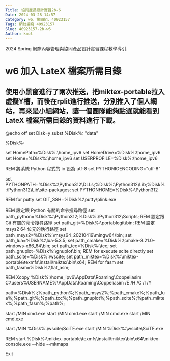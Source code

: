 ```yaml
---
Title: 協同產品設計實習2b-6
Date: 2024-03-28 14:57
Category: w6，第四組，40923157
Tags: 網誌編寫 40923157
Slug: 40923157-2b-w6
Author: kmol
---
```


2024 Spring 網際內容管理與協同產品設計實習課程教學導引.

<!-- PELICAN_END_SUMMARY -->
# w6 加入 LateX 檔案所需目錄
## 使用小黑窗進行了兩次推送，把miktex-portable拉入虛擬Y槽，而後在rplit進行推送，分別推入了個人網站，再來是小組網站，讓一個團隊能夠點選就能看到LateX 檔案所需目錄的資料進行下載。
@echo off
set Disk=y
subst %Disk%: "data"
 
%Disk%:
 
set HomePath=%Disk%:\home_ipv6
set HomeDrive=%Disk%:\home_ipv6
set Home=%Disk%:\home_ipv6
set USERPROFILE=%Disk%:\home_ipv6
 
REM 將系統 Python 程式的 io 設為 utf-8
set PYTHONIOENCODING="utf-8"
 
set PYTHONPATH=%Disk%:\Python312\DLLs;%Disk%:\Python312\Lib;%Disk%:\Python312\Lib\site-packages;
set PYTHONHOME=%Disk%:\Python312
 
REM for putty
set GIT_SSH=%Disk%:\putty\plink.exe
 
REM 設定跟 Python 有關的命令搜尋路徑
set path_python=%Disk%:\Python312;%Disk%:\Python312\Scripts;
REM 設定跟Git 有關的命令搜尋路徑
set path_git=%Disk%:\portablegit\bin;
REM 設定 msys2 64 位元的執行路徑
set path_msys2=%Disk%:\msys64_20210419\mingw64\bin;
set path_lua=%Disk%:\lua-5.3.5\;
set path_cmake=%Disk%:\cmake-3.21.0-windows-x86_64\bin;
set path_tcc=%Disk%:\tcc;
set path_gnuplot=%Disk%:\gnuplot\bin;
REM for execute scite directly
set path_scite=%Disk%:\wscite;
set path_miktex=%Disk%:\miktex-portable\texmfs\install\miktex\bin\x64;
REM for fasm
set path_fasm=%Disk%:\flat_asm;

REM Xcopy %Disk%:\home_ipv6\AppData\Roaming\Coppeliasim C:\users\%USERNAME%\AppData\Roaming\Coppeliasim /E /H /C /I /Y
 
path=%Disk%:;%path_python%;%path_msys2%;%path_cmake%;%path_lua%;%path_git%;%path_tcc%;%path_gnuplot%;%path_scite%;%path_miktex%;%path_fasm%;%path%;
 
start /MIN cmd.exe
start /MIN cmd.exe
start /MIN cmd.exe
start /MIN cmd.exe
 
start /MIN %Disk%:\wscite\SciTE.exe
start /MIN %Disk%:\wscite\SciTE.exe

REM start %Disk%:\miktex-portable\texmfs\install\miktex\bin\x64\miktex-console.exe --hide --mkmaps
 
 
Exit